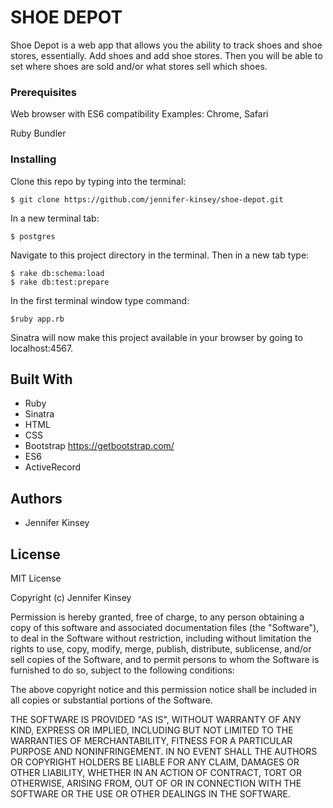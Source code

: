 # SHOE DEPOT

Shoe Depot is a web app that allows you the ability to track shoes and shoe stores, essentially. Add shoes and add shoe stores. Then you will be able to set where shoes are sold and/or what stores sell which shoes.

### Prerequisites

Web browser with ES6 compatibility
Examples: Chrome, Safari

Ruby
Bundler

### Installing

Clone this repo by typing into the terminal:
```
$ git clone https://github.com/jennifer-kinsey/shoe-depot.git
```
In a new terminal tab:
```
$ postgres
```
Navigate to this project directory in the terminal. Then in a new tab type:
```
$ rake db:schema:load
$ rake db:test:prepare
```

In the first terminal window type command:
```
$ruby app.rb
```
Sinatra will now make this project available in your browser by going to localhost:4567.

## Built With

* Ruby
* Sinatra
* HTML
* CSS
* Bootstrap https://getbootstrap.com/
* ES6
* ActiveRecord

## Authors

* Jennifer Kinsey

## License

MIT License

Copyright (c) Jennifer Kinsey

Permission is hereby granted, free of charge, to any person obtaining a copy
of this software and associated documentation files (the "Software"), to deal
in the Software without restriction, including without limitation the rights
to use, copy, modify, merge, publish, distribute, sublicense, and/or sell
copies of the Software, and to permit persons to whom the Software is
furnished to do so, subject to the following conditions:

The above copyright notice and this permission notice shall be included in all
copies or substantial portions of the Software.

THE SOFTWARE IS PROVIDED "AS IS", WITHOUT WARRANTY OF ANY KIND, EXPRESS OR
IMPLIED, INCLUDING BUT NOT LIMITED TO THE WARRANTIES OF MERCHANTABILITY,
FITNESS FOR A PARTICULAR PURPOSE AND NONINFRINGEMENT. IN NO EVENT SHALL THE
AUTHORS OR COPYRIGHT HOLDERS BE LIABLE FOR ANY CLAIM, DAMAGES OR OTHER
LIABILITY, WHETHER IN AN ACTION OF CONTRACT, TORT OR OTHERWISE, ARISING FROM,
OUT OF OR IN CONNECTION WITH THE SOFTWARE OR THE USE OR OTHER DEALINGS IN THE
SOFTWARE.
